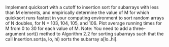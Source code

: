 Implement quicksort with a cutoff to insertion sort for subarrays with less than M elements, and empirically determine the value of M for which quicksort runs fastest in your computing environment to sort random arrays of N doubles, for N = 103, 104, 105, and 106. Plot average running times for M from 0 to 30 for each value of M. Note: You need to add a three-argument sort() method to Algorithm 2.2 for sorting subarrays such that the call Insertion.sort(a, lo, hi) sorts the subarray a[lo..hi].
